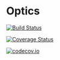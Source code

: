 # Optics

[![Build Status](https://travis-ci.org/larschrj/Optics.jl.svg?branch=master)](https://travis-ci.org/larschrj/Optics.jl)

[![Coverage Status](https://coveralls.io/repos/larschrj/Optics.jl/badge.svg?branch=master&service=github)](https://coveralls.io/github/larschrj/Optics.jl?branch=master)

[![codecov.io](http://codecov.io/github/larschrj/Optics.jl/coverage.svg?branch=master)](http://codecov.io/github/larschrj/Optics.jl?branch=master)
